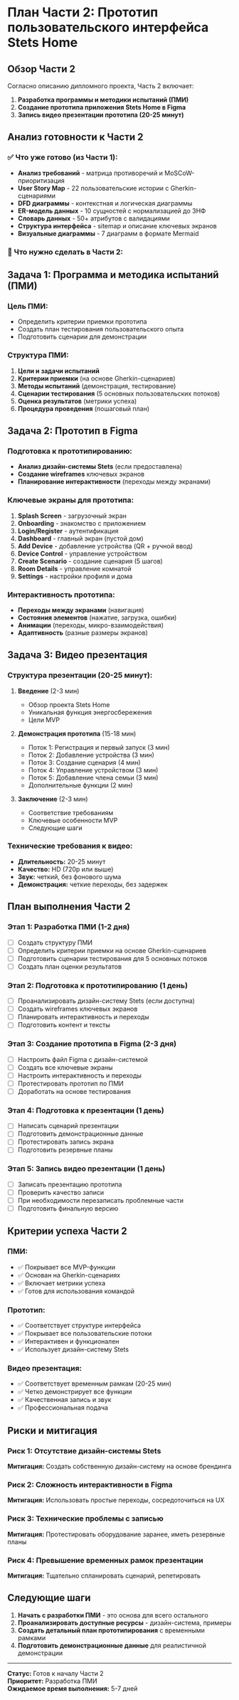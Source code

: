 # План Части 2: Прототип пользовательского интерфейса Stets Home

## Обзор Части 2

Согласно описанию дипломного проекта, Часть 2 включает:

1. **Разработка программы и методики испытаний (ПМИ)**
2. **Создание прототипа приложения Stets Home в Figma**
3. **Запись видео презентации прототипа (20-25 минут)**

## Анализ готовности к Части 2

### ✅ Что уже готово (из Части 1):
- **Анализ требований** - матрица противоречий и MoSCoW-приоритизация
- **User Story Map** - 22 пользовательские истории с Gherkin-сценариями
- **DFD диаграммы** - контекстная и логическая диаграммы
- **ER-модель данных** - 10 сущностей с нормализацией до 3НФ
- **Словарь данных** - 50+ атрибутов с валидациями
- **Структура интерфейса** - sitemap и описание ключевых экранов
- **Визуальные диаграммы** - 7 диаграмм в формате Mermaid

### 🎯 Что нужно сделать в Части 2:

## Задача 1: Программа и методика испытаний (ПМИ)

### Цель ПМИ:
- Определить критерии приемки прототипа
- Создать план тестирования пользовательского опыта
- Подготовить сценарии для демонстрации

### Структура ПМИ:
1. **Цели и задачи испытаний**
2. **Критерии приемки** (на основе Gherkin-сценариев)
3. **Методы испытаний** (демонстрация, тестирование)
4. **Сценарии тестирования** (5 основных пользовательских потоков)
5. **Оценка результатов** (метрики успеха)
6. **Процедура проведения** (пошаговый план)

## Задача 2: Прототип в Figma

### Подготовка к прототипированию:
- **Анализ дизайн-системы Stets** (если предоставлена)
- **Создание wireframes** ключевых экранов
- **Планирование интерактивности** (переходы между экранами)

### Ключевые экраны для прототипа:
1. **Splash Screen** - загрузочный экран
2. **Onboarding** - знакомство с приложением
3. **Login/Register** - аутентификация
4. **Dashboard** - главный экран (пустой дом)
5. **Add Device** - добавление устройства (QR + ручной ввод)
6. **Device Control** - управление устройством
7. **Create Scenario** - создание сценария (5 шагов)
8. **Room Details** - управление комнатой
9. **Settings** - настройки профиля и дома

### Интерактивность прототипа:
- **Переходы между экранами** (навигация)
- **Состояния элементов** (нажатие, загрузка, ошибки)
- **Анимации** (переходы, микро-взаимодействия)
- **Адаптивность** (разные размеры экранов)

## Задача 3: Видео презентация

### Структура презентации (20-25 минут):
1. **Введение** (2-3 мин)
   - Обзор проекта Stets Home
   - Уникальная функция энергосбережения
   - Цели MVP

2. **Демонстрация прототипа** (15-18 мин)
   - Поток 1: Регистрация и первый запуск (3 мин)
   - Поток 2: Добавление устройства (3 мин)
   - Поток 3: Создание сценария (4 мин)
   - Поток 4: Управление устройством (3 мин)
   - Поток 5: Добавление члена семьи (3 мин)
   - Дополнительные функции (2 мин)

3. **Заключение** (2-3 мин)
   - Соответствие требованиям
   - Ключевые особенности MVP
   - Следующие шаги

### Технические требования к видео:
- **Длительность:** 20-25 минут
- **Качество:** HD (720p или выше)
- **Звук:** четкий, без фонового шума
- **Демонстрация:** четкие переходы, без задержек

## План выполнения Части 2

### Этап 1: Разработка ПМИ (1-2 дня)
- [ ] Создать структуру ПМИ
- [ ] Определить критерии приемки на основе Gherkin-сценариев
- [ ] Подготовить сценарии тестирования для 5 основных потоков
- [ ] Создать план оценки результатов

### Этап 2: Подготовка к прототипированию (1 день)
- [ ] Проанализировать дизайн-систему Stets (если доступна)
- [ ] Создать wireframes ключевых экранов
- [ ] Планировать интерактивность и переходы
- [ ] Подготовить контент и тексты

### Этап 3: Создание прототипа в Figma (2-3 дня)
- [ ] Настроить файл Figma с дизайн-системой
- [ ] Создать все ключевые экраны
- [ ] Настроить интерактивность и переходы
- [ ] Протестировать прототип по ПМИ
- [ ] Доработать на основе тестирования

### Этап 4: Подготовка к презентации (1 день)
- [ ] Написать сценарий презентации
- [ ] Подготовить демонстрационные данные
- [ ] Протестировать запись экрана
- [ ] Подготовить резервные планы

### Этап 5: Запись видео презентации (1 день)
- [ ] Записать презентацию прототипа
- [ ] Проверить качество записи
- [ ] При необходимости перезаписать проблемные части
- [ ] Подготовить финальную версию

## Критерии успеха Части 2

### ПМИ:
- ✅ Покрывает все MVP-функции
- ✅ Основан на Gherkin-сценариях
- ✅ Включает метрики успеха
- ✅ Готов для использования командой

### Прототип:
- ✅ Соответствует структуре интерфейса
- ✅ Покрывает все пользовательские потоки
- ✅ Интерактивен и функционален
- ✅ Использует дизайн-систему Stets

### Видео презентация:
- ✅ Соответствует временным рамкам (20-25 мин)
- ✅ Четко демонстрирует все функции
- ✅ Качественная запись и звук
- ✅ Профессиональная подача

## Риски и митигация

### Риск 1: Отсутствие дизайн-системы Stets
**Митигация:** Создать собственную дизайн-систему на основе брендинга

### Риск 2: Сложность интерактивности в Figma
**Митигация:** Использовать простые переходы, сосредоточиться на UX

### Риск 3: Технические проблемы с записью
**Митигация:** Протестировать оборудование заранее, иметь резервные планы

### Риск 4: Превышение временных рамок презентации
**Митигация:** Тщательно спланировать сценарий, репетировать

## Следующие шаги

1. **Начать с разработки ПМИ** - это основа для всего остального
2. **Проанализировать доступные ресурсы** - дизайн-система, примеры
3. **Создать детальный план прототипирования** с временными рамками
4. **Подготовить демонстрационные данные** для реалистичной демонстрации

---

**Статус:** Готов к началу Части 2  
**Приоритет:** Разработка ПМИ  
**Ожидаемое время выполнения:** 5-7 дней
